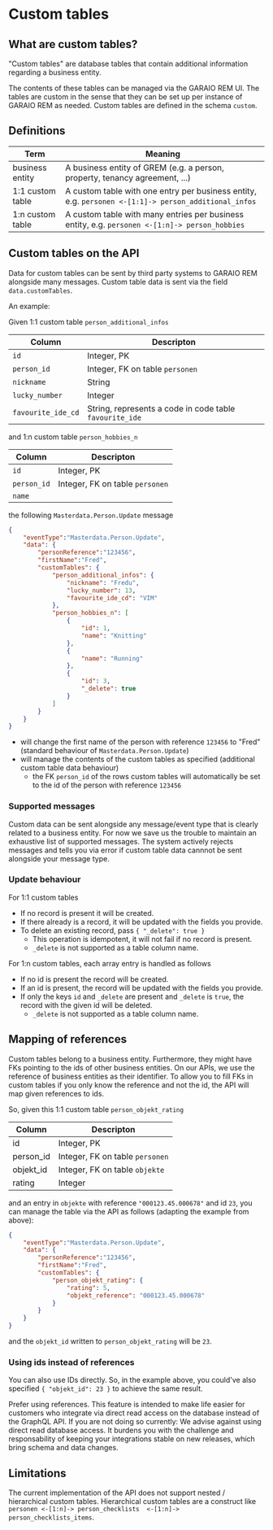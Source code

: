 # Custom tables

## What are custom tables?

"Custom tables" are database tables that contain additional information regarding a business entity.

The contents of these tables can be managed via the GARAIO REM UI. The tables are custom in the sense that they can be set up per instance of GARAIO REM as needed. Custom tables are defined in the schema `custom`.

## Definitions

| Term            | Meaning                                                                                               |
| --------------- | ----------------------------------------------------------------------------------------------------- |
| business entity | A business entity of GREM (e.g. a person, property, tenancy agreement, ...)                           |
| 1:1 custom table       | A custom table with one entry per business entity, e.g.  `personen <-[1:1]-> person_additional_infos` |
| 1:n custom table       | A custom table with many entries per business entity, e.g. `personen <-[1:n]-> person_hobbies`        |

## Custom tables on the API

Data for custom tables can be sent by third party systems to GARAIO REM alongside many messages. Custom table data is sent via the field `data.customTables`.

An example:

Given 1:1 custom table `person_additional_infos`

| Column             | Descripton                                              |
| ------------------ | ------------------------------------------------------- |
| `id`               | Integer, PK                                             |
| `person_id`        | Integer, FK on table `personen`                         |
| `nickname`         | String                                                  |
| `lucky_number`     | Integer                                                 |
| `favourite_ide_cd` | String, represents a code in code table `favourite_ide` |

and 1:n custom table `person_hobbies_n`

| Column      | Descripton                      |
| ----------- | ------------------------------- |
| `id`        | Integer, PK                     |
| `person_id` | Integer, FK on table `personen` |
| `name`      |                                 |

the following `Masterdata.Person.Update` message

```json
{
    "eventType":"Masterdata.Person.Update",
    "data": {
        "personReference":"123456",
        "firstName":"Fred",
        "customTables": {
            "person_additional_infos": {
                "nickname": "Fredu",
                "lucky_number": 13,
                "favourite_ide_cd": "VIM"
            },
            "person_hobbies_n": [
                {
                    "id": 1,
                    "name": "Knitting"
                },
                {
                    "name": "Running"
                },
                {
                    "id": 3,
                    "_delete": true
                }
            ]
        }
    }
}
```

* will change the first name of the person with reference `123456` to "Fred" (standard behaviour of `Masterdata.Person.Update`)
* will manage the contents of the custom tables as specified (additional custom table data behaviour)
  * the FK `person_id` of the rows custom tables will automatically be set to the id of the person with reference `123456`

### Supported messages

Custom data can be sent alongside any message/event type that is clearly related to a business entity. For now we save us the trouble to maintain an exhaustive list of supported messages. The system actively rejects messages and tells you via error if custom table data cannnot be sent alongside your message type.

### Update behaviour

For 1:1 custom tables

* If no record is present it will be created.
* If there already is a record, it will be updated with the fields you provide.
* To delete an existing record, pass `{ "_delete": true }`
  * This operation is idempotent, it will not fail if no record is present.
  * `_delete` is not supported as a table column name.

For 1:n custom tables, each array entry is handled as follows

* If no id is present the record will be created.
* If an id is present, the record will be updated with the fields you provide.
* If only the keys `id` and `_delete` are present and `_delete` is `true`, the record with the given id will be deleted.
  * `_delete` is not supported as a table column name.

## Mapping of references

Custom tables belong to a business entity. Furthermore, they might have FKs pointing to the ids of other business entities.
On our APIs, we use the reference of business entities as their identifier. To allow you to fill FKs in custom tables if you only know the reference and not the id, the API will map given references to ids.

So, given this 1:1 custom table `person_objekt_rating`

| Column    | Descripton                      |
| --------- | ------------------------------- |
| id        | Integer, PK                     |
| person_id | Integer, FK on table `personen` |
| objekt_id | Integer, FK on table `objekte`  |
| rating    | Integer                         |

and an entry in `objekte` with reference `"000123.45.000678"` and id `23`,
you can manage the table via the API as follows (adapting the example from above):

```json
{
    "eventType":"Masterdata.Person.Update",
    "data": {
        "personReference":"123456",
        "firstName":"Fred",
        "customTables": {
            "person_objekt_rating": {
                "rating": 5,
                "objekt_reference": "000123.45.000678"
            }
        }
    }
}
```

and the `objekt_id` written to `person_objekt_rating` will be `23`.

### Using ids instead of references

You can also use IDs directly. So, in the example above, you could've also specified `{ "objekt_id": 23 }` to achieve the same result.

Prefer using references. This feature is intended to make life easier for customers who integrate via direct read access on the database instead of the GraphQL API.
If you are not doing so currently: We advise against using direct read database access. It burdens you with the challenge and responsability of keeping your integrations stable on new releases, which bring schema and data changes.

## Limitations

The current implementation of the API does not support nested / hierarchical custom tables. Hierarchical custom tables are a construct like `personen <-[1:n]-> person_checklists  <-[1:n]-> person_checklists_items`.

